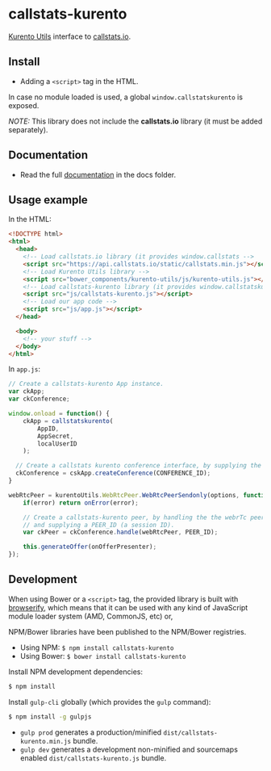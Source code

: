 # callstats-kurento

[Kurento Utils](http://www.kurento.org/) interface to [callstats.io](http://callstats.io/).


## Install

* Adding a `<script>` tag in the HTML.

In case no module loaded is used, a global `window.callstatskurento` is exposed.

_NOTE:_ This library does not include the **callstats.io** library (it must be added separately).


## Documentation

* Read the full [documentation](docs/index.md) in the docs folder.


## Usage example

In the HTML:

```html
<!DOCTYPE html>
<html>
  <head>
    <!-- Load callstats.io library (it provides window.callstats -->
    <script src="https://api.callstats.io/static/callstats.min.js"></script>
    <!-- Load Kurento Utils library -->
    <script src="bower_components/kurento-utils/js/kurento-utils.js"></script>
    <!-- Load callstats-kurento library (it provides window.callstatskurento) -->
    <script src="js/callstats-kurento.js"></script>
    <!-- Load our app code -->
    <script src="js/app.js"></script>
  </head>

  <body>
    <!-- your stuff -->
  </body>
</html>
```

In `app.js`:

```javascript
// Create a callstats-kurento App instance.
var ckApp;
var ckConference;

window.onload = function() {
    ckApp = callstatskurento(
        AppID,
        AppSecret,
        localUserID
    );

  // Create a callstats kurento conference interface, by supplying the CONFERENCE_ID
  ckConference = cskApp.createConference(CONFERENCE_ID);
}
```

```javascript
webRtcPeer = kurentoUtils.WebRtcPeer.WebRtcPeerSendonly(options, function(error) {
    if(error) return onError(error);

    // Create a callstats-kurento peer, by handling the the webrTc peer returned by kurentoUtils
    // and supplying a PEER_ID (a session ID).
    var ckPeer = ckConference.handle(webRtcPeer, PEER_ID);

    this.generateOffer(onOfferPresenter);
});
```


## Development

When using Bower or a `<script>` tag, the provided library is built with [browserify](http://browserify.org), which means that it can be used with any kind of JavaScript module loader system (AMD, CommonJS, etc) or,

NPM/Bower libraries have been published to the NPM/Bower registries.

* Using NPM: `$ npm install callstats-kurento`
* Using Bower: `$ bower install callstats-kurento`


Install NPM development dependencies:

```bash
$ npm install
```

Install `gulp-cli` globally (which provides the `gulp` command):

```bash
$ npm install -g gulpjs
```

* `gulp prod` generates a production/minified `dist/callstats-kurento.min.js` bundle.
* `gulp dev` generates a development non-minified and sourcemaps enabled `dist/callstats-kurento.js` bundle.
